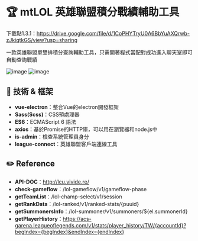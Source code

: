 
# :trophy: mtLOL 英雄聯盟積分戰績輔助工具

下載點1.3.1：https://drive.google.com/file/d/1CoPHYTryU0A6BbYuAXQrwb-zJkiqtkGS/view?usp=sharing

一款英雄聯盟單雙排積分查詢輔助工具，只需開著程式當配對成功進入聊天室即可自動查詢戰績

![image](https://raw.githubusercontent.com/motea927/mtLOL/master/demo/img/demo1.jpg)
![image](https://raw.githubusercontent.com/motea927/mtLOL/master/demo/img/demo2.jpg)

## :page_facing_up: 技術 & 框架

- **vue-electron**：整合Vue的electron開發框架
- **Sass(Scss)**：CSS預處理器
- **ES6**：ECMAScript 6 語法
- **axios**：基於Promise的HTTP庫，可以用在瀏覽器和node.js中
- **is-admin**：檢查系統管理員身分
- **league-connect**：英雄聯盟客戶端連線工具

## :pencil2: Reference

- **API-DOC**：http://lcu.vivide.re/
- **check-gameflow**：/lol-gameflow/v1/gameflow-phase
- **getTeamList**：/lol-champ-select/v1/session
- **getRankData**：/lol-ranked/v1/ranked-stats/{puuid}
- **getSummonersInfo**：/lol-summoner/v1/summoners/${el.summonerId}
- **getPlayerHistory**：https://acs-garena.leagueoflegends.com/v1/stats/player_history/TW/{accountId}?begIndex={begIndex}&endIndex={endIndex}